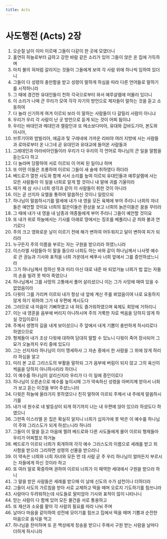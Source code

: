 ```yaml
---
title: Acts
---
```


# 사도행전 (Acts) 2장
1. 오순절 날이 이미 이르매 그들이 다같이 한 곳에 모였더니
1. 홀연히 하늘로부터 급하고 강한 바람 같은 소리가 있어 그들이 앉은 온 집에 가득하며
1. 마치 불의 혀처럼 갈라지는 것들이 그들에게 보여 각 사람 위에 하나씩 임하여 있더니
1. 그들이 다 성령의 충만함을 받고 성령이 말하게 하심을 따라 다른 언어들로 말하기를 시작하니라
1. 그 때에 경건한 유대인들이 천하 각국으로부터 와서 예루살렘에 머물러 있더니
1. 이 소리가 나매 큰 무리가 모여 각각 자기의 방언으로 제자들이 말하는 것을 듣고 소동하여
1. 다 놀라 신기하게 여겨 이르되 보라 이 말하는 사람들이 다 갈릴리 사람이 아니냐
1. 우리가 우리 각 사람이 난 곳 방언으로 듣게 되는 것이 어찌 됨이냐
1. 우리는 바대인과 메대인과 엘람인과 또 메소보다미아, 유대와 갑바도기아, 본도와 아시아,
1. 브루기아와 밤빌리아, 애굽과 및 구레네에 가까운 리비야 여러 지방에 사는 사람들과 로마로부터 온 나그네 곧 유대인과 유대교에 들어온 사람들과
1. 그레데인과 아라비아인들이라 우리가 다 우리의 각 언어로 하나님의 큰 일을 말함을 듣는도다 하고
1. 다 놀라며 당황하여 서로 이르되 이 어찌 된 일이냐 하며
1. 또 어떤 이들은 조롱하여 이르되 그들이 새 술에 취하였다 하더라
1. 베드로가 열한 사도와 함께 서서 소리를 높여 이르되 유대인들과 예루살렘에 사는 모든 사람들아 이 일을 너희로 알게 할 것이니 내 말에 귀를 기울이라
1. 때가 제 삼 시니 너희 생각과 같이 이 사람들이 취한 것이 아니라
1. 이는 곧 선지자 요엘을 통하여 말씀하신 것이니 일렀으되
1. 하나님이 말씀하시기를 말세에 내가 내 영을 모든 육체에 부어 주리니 너희의 자녀들은 예언할 것이요 너희의 젊은이들은 환상을 보고 너희의 늙은이들은 꿈을 꾸리라
1. 그 때에 내가 내 영을 내 남종과 여종들에게 부어 주리니 그들이 예언할 것이요
1. 또 내가 위로 하늘에서는 기사를 아래로 땅에서는 징조를 베풀리니 곧 피와 불과 연기로다
1. 주의 크고 영화로운 날이 이르기 전에 해가 변하여 어두워지고 달이 변하여 피가 되리라
1. 누구든지 주의 이름을 부르는 자는 구원을 받으리라 하였느니라
1. 이스라엘 사람들아 이 말을 들으라 너희도 아는 바와 같이 하나님께서 나사렛 예수로 큰 권능과 기사와 표적을 너희 가운데서 베푸사 너희 앞에서 그를 증언하셨느니라
1. 그가 하나님께서 정하신 뜻과 미리 아신 대로 내준 바 되었거늘 너희가 법 없는 자들의 손을 빌려 못 박아 죽였으나
1. 하나님께서 그를 사망의 고통에서 풀어 살리셨으니 이는 그가 사망에 매여 있을 수 없었음이라
1. 다윗이 그를 가리켜 이르되 내가 항상 내 앞에 계신 주를 뵈었음이여 나로 요동하지 않게 하기 위하여 그가 내 우편에 계시도다
1. 그러므로 내 마음이 기뻐하였고 내 혀도 즐거워하였으며 육체도 희망에 거하리니
1. 이는 내 영혼을 음부에 버리지 아니하시며 주의 거룩한 자로 썩음을 당하지 않게 하실 것임이로다
1. 주께서 생명의 길을 내게 보이셨으니 주 앞에서 내게 기쁨이 충만하게 하시리로다 하였으므로
1. 형제들아 내가 조상 다윗에 대하여 담대히 말할 수 있노니 다윗이 죽어 장사되어 그 묘가 오늘까지 우리 중에 있도다
1. 그는 선지자라 하나님이 이미 맹세하사 그 자손 중에서 한 사람을 그 위에 앉게 하리라 하심을 알고
1. 미리 본 고로 그리스도의 부활을 말하되 그가 음부에 버림이 되지 않고 그의 육신이 썩음을 당하지 아니하시리라 하더니
1. 이 예수를 하나님이 살리신지라 우리가 다 이 일에 증인이로다
1. 하나님이 오른손으로 예수를 높이시매 그가 약속하신 성령을 아버지께 받아서 너희가 보고 듣는 이것을 부어 주셨느니라
1. 다윗은 하늘에 올라가지 못하였으나 친히 말하여 이르되 주께서 내 주에게 말씀하시기를
1. 내가 네 원수로 네 발등상이 되게 하기까지 너는 내 우편에 앉아 있으라 하셨도다 하였으니
1. 그런즉 이스라엘 온 집은 확실히 알지니 너희가 십자가에 못 박은 이 예수를 하나님이 주와 그리스도가 되게 하셨느니라 하니라
1. 그들이 이 말을 듣고 마음에 찔려 베드로와 다른 사도들에게 물어 이르되 형제들아 우리가 어찌할꼬 하거늘
1. 베드로가 이르되 너희가 회개하여 각각 예수 그리스도의 이름으로 세례를 받고 죄 사함을 받으라 그리하면 성령의 선물을 받으리니
1. 이 약속은 너희와 너희 자녀와 모든 먼 데 사람 곧 주 우리 하나님이 얼마든지 부르시는 자들에게 하신 것이라 하고
1. 또 여러 말로 확증하며 권하여 이르되 너희가 이 패역한 세대에서 구원을 받으라 하니
1. 그 말을 받은 사람들은 세례를 받으매 이 날에 신도의 수가 삼천이나 더하더라
1. 그들이 사도의 가르침을 받아 서로 교제하고 떡을 떼며 오로지 기도하기를 힘쓰니라
1. 사람마다 두려워하는데 사도들로 말미암아 기사와 표적이 많이 나타나니
1. 믿는 사람이 다 함께 있어 모든 물건을 서로 통용하고
1. 또 재산과 소유를 팔아 각 사람의 필요를 따라 나눠 주며
1. 날마다 마음을 같이하여 성전에 모이기를 힘쓰고 집에서 떡을 떼며 기쁨과 순전한 마음으로 음식을 먹고
1. 하나님을 찬미하며 또 온 백성에게 칭송을 받으니 주께서 구원 받는 사람을 날마다 더하게 하시니라